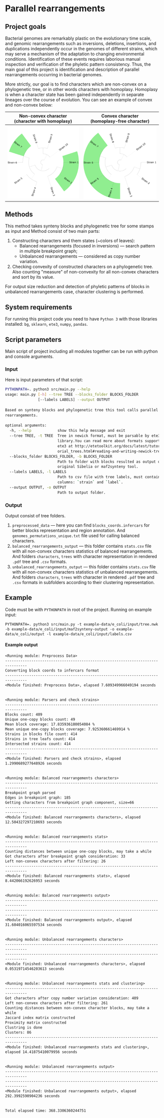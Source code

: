 # Parallel rearrangements

## Project goals
Bacterial genomes are remarkably plastic on the evolutionary time scale, and genomic rearrangements such as inversions, deletions, insertions, and duplications independently occur in the genomes of different strains, which may serve a mechanism of the adaptation to changing environmental conditions. 
Identification of these events requires laborious manual inspection and verification of the phyletic pattern consistency. 
Thus, the main goal of this project is identification and description of parallel rearrangements occurring in bacterial genomes.

More strictly, our goal is to find characters which are non-convex on a phylogenetic tree, 
or in other words characters with homoplasy.
Homoplasy is when a character state has been gained independently in separate lineages over the course of evolution.
You can see an example of convex and non-convex below:

Non-convex character <br> (character with homoplasy) |  Convex character <br> (homoplasy-free character)
:-------------------------:|:-------------------------:
![](figs/example-non-convex.svg)  |  ![](figs/example-convex.svg)

## Methods
This method takes synteny blocks and phylogenetic tree for some stamps as input and 
Method consist of two main parts:
1. Constructing characters and them states (~colors of leaves):
    * Balanced rearrangements (focused in inversions) — search pattern in multiple breakpoint graph;
    * Unbalanced rearrangements — considered as copy number variation.
2. Checking convexity of constructed characters on a phylogenetic tree. 
Also counting "measure" of non-convexity for all non-convex characters and sort by its value.

For output size reduction and detection of phyletic patterns of blocks in unbalanced rearrangements case, character clustering is performed.

## System requirements
For running this project code you need to have `Python 3` with those libraries installed:
`bg`, `sklearn`, `ete3`, `numpy`, `pandas`.

## Script parameters
Main script of project including all modules together can be run with python and console arguments.
### Input
Here is input parameters of that script:
```bash
PYTHONPATH=. python3 src/main.py --help
usage: main.py [-h] --tree TREE --blocks_folder BLOCKS_FOLDER
               [--labels LABELS] --output OUTPUT

Based on synteny blocks and phylogenetic tree this tool calls parallel
rearrangements.

optional arguments:
  -h, --help            show this help message and exit
  --tree TREE, -t TREE  Tree in newick format, must be parsable by ete3
                        library.You can read more about formats supported by
                        ete3 at http://etetoolkit.org/docs/latest/tutorial/tut
                        orial_trees.html#reading-and-writing-newick-trees
  --blocks_folder BLOCKS_FOLDER, -b BLOCKS_FOLDER
                        Path to folder with blocks resulted as output of
                        original Sibelia or maf2synteny tool.
  --labels LABELS, -l LABELS
                        Path to csv file with tree labels, must contain two
                        columns: `strain` and `label`.
  --output OUTPUT, -o OUTPUT
                        Path to output folder.
```

### Output
Output consist of tree folders.
1. `preprocessed_data` — 
here you can find `blocks_coords.infercars` for better blocks representation and region annotation.
And `genomes_permutations_unique.txt` file used for calling balanced characters.
2. `balanced_rearrangements_output` — this folder contains `stats.csv` file with all non-convex characters statistics of balanced rearrangements. 
And folders `characters`, `trees` with character representation in rendered `.pdf` tree and `.csv` formats.
3. `unbalanced_rearrangements_output` — this folder contains `stats.csv` file with all non-convex characters statistics of unbalanced rearrangements. 
And folders `characters`, `trees` with character in rendered `.pdf` tree and `.csv` formats in subfolders according to their clustering representation.


## Example
Code must be with `PYTHONPATH` in root of the project. 
Running on example input:
```
PYTHONPATH=. python3 src/main.py -t example-data/e_coli/input/tree.nwk -b example-data/e_coli/input/maf2synteny-output -o example-data/e_coli/output -l example-data/e_coli/input/labels.csv
```

#### Example output
```
<Running module: Preprocess Data>
-------------------------------------------------------------------------------- 
Converting block coords to infercars format
-------------------------------------------------------------------------------- 
<Module finished: Preprocess Data>, elapsed 7.609349966049194 seconds


<Running module: Parsers and check strains>
-------------------------------------------------------------------------------- 
Blocks count: 409
Unique one-copy blocks count: 49
Mean block coverage: 17.835936180054084 %
Mean unique one-copy blocks coverage: 7.925360661469914 %
Strains in blocks file count: 414
Strains in tree leafs count: 414
Intersected strains count: 414
-------------------------------------------------------------------------------- 
<Module finished: Parsers and check strains>, elapsed 1.2990689277648926 seconds


<Running module: Balanced rearrangements characters>
-------------------------------------------------------------------------------- 
Breakpoint graph parsed
Edges in breakpoint graph: 185
Getting characters from breakpoint graph component, size=66
-------------------------------------------------------------------------------- 
<Module finished: Balanced rearrangements characters>, elapsed 12.504327297210693 seconds


<Running module: Balanced rearrangements stats>
-------------------------------------------------------------------------------- 
Counting distances between unique one-copy blocks, may take a while
Got characters after breakpoint graph consideration: 33
Left non-convex characters after filtering: 26
-------------------------------------------------------------------------------- 
<Module finished: Balanced rearrangements stats>, elapsed 8.442066192626953 seconds


<Running module: Balanced rearrangements output>
-------------------------------------------------------------------------------- 
-------------------------------------------------------------------------------- 
<Module finished: Balanced rearrangements output>, elapsed 31.604016065597534 seconds


<Running module: Unbalanced rearrangements characters>
-------------------------------------------------------------------------------- 
-------------------------------------------------------------------------------- 
<Module finished: Unbalanced rearrangements characters>, elapsed 0.05319714546203613 seconds


<Running module: Unbalanced rearrangements stats and clustering>
-------------------------------------------------------------------------------- 
Got characters after copy number variation consideration: 409
Left non-convex characters after filtering: 261
Counting distances between non-convex character blocks, may take a while
Jaccard index matrix constructed
Proximity matrix constructed
Clustring is done
Clusters: 86
-------------------------------------------------------------------------------- 
<Module finished: Unbalanced rearrangements stats and clustering>, elapsed 14.41875410079956 seconds


<Running module: Unbalanced rearrangements output>
-------------------------------------------------------------------------------- 
-------------------------------------------------------------------------------- 
<Module finished: Unbalanced rearrangements output>, elapsed 292.3992590904236 seconds


Total elapsed time: 368.3306360244751
```
